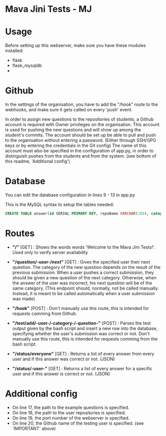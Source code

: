# Mava Jini Tests - MJ

# Usage
Before setting up this webserver, make sure you have these modules installed:
* flask
* flask_mysqldb
* 
# Github
In the settings of the organisation, you have to add the "/hook" route to the webhooks, and make sure it gets called on every 'push' event.

In order to assign new questions to the repositories of students, a Github account is required with Owner privileges on the organisation. This account is used for pushing the new questions and will show up among the student's commits. 
The account should be set up be able to pull and push to the organisation without entering a password. (Either through SSH/GPG keys or by entering the credentials in the Git config)
The name of this account must also be specified in the configuration of app.py, in order to distinguish pushes from the students and from the system. (see bottom of this readme, 'Additional config')

# Database
You can edit the database configuration in lines 9 - 13 in app.py

This is the MySQL syntax to setup the tables needed:
```sql
CREATE TABLE answer(id SERIAL PRIMARY KEY, repoName VARCHAR(100), category VARCHAR(100), pathToQuestion VARCHAR(100), datetimeOfAnswer DATETIME, passed BOOLEAN);
```
# Routes
* **"/"** [GET] : Shows the words words 'Welcome to the Mava Jini Tests!'. Used only to verify server availability

* **"/question/-user-/next"** [GET] : Gives the specified user their next question.
The category of the new question depends on the result of the previous submission:
When a user pushes a correct submission, they should be given a new question of the next category.
Otherwise, when the answer of the user was incorrect, his next question will be of the same category.
(This endpoint should, normally, not be called manually. Instead, it is meant to be called automatically when a user submission was made)

* **"/hook"** [POST] : Don't manually use this route, this is intended for requests comming from Github.

* **"/test/add/-user-/-category-/-question-"** [POST] : Parses the test output given by the bash script and insert a new row into the database, specifying whether the user's submission was correct or not. Don't manually use this route, this is intended for requests comming from the bash script.

* **"/status/everyone"** [GET] : Returns a list of every answer from every user and if this answer was correct or not. (JSON)

* **"/status/-user-"** [GET] : Returns a list of every answer for a specific user and if this answer is correct or not. (JSON)

# Additional config
- On line 17, the path to the example questions is specified.
- On line 18, the path to the user repositories is specified.
- On line 19, the port number of the webserver is specified.
- On line 20, the Github name of the testing user is specified. (see 'IMPORTANT' above)
